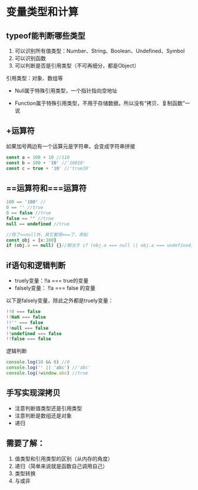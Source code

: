 # 变量类型和计算

## typeof能判断哪些类型

1. 可以识别所有值类型：Number、String、Boolean、Undefined、Symbol
2. 可以识别函数
3. 可以判断是否是引用类型（不可再细分，都是Object）

引用类型：对象、数组等

- Null属于特殊引用类型，一个指针指向空地址

- Function属于特殊引用类型，不用于存储数据，所以没有“拷贝、复制函数”一说

## +运算符

如果加号两边有一个运算元是字符串，会变成字符串拼接

```js
const a = 100 + 10 //110
const b = 100 + '10' //'10010'
const c = true + '10' //'true10'
```

## \=\=运算符和\=\=\=运算符

```js
100 == '100' // 
0 == '' //true
0 == false //true
false == "" //true
null == undefined //true

//除了==null外，其它都用===了，例如
const obj = {x:100}
if (obj.a == null) {}//相当于 if (obj.a === null || obj.a === undefined) {}
```

## if语句和逻辑判断

- truely变量：!!a === true的变量
- falsely变量： !!a === false 的变量

以下是falsely变量，除此之外都是truely变量：

```js
!!0 === false
!!NaN === false
!!'' === false
!!null === false
!!undefined === false
!!false === false
```

逻辑判断

```js
console.log(10 && 0) //0
console.log('' || 'abc') //'abc'
console.log(!window.abc) //true
```

## 手写实现深拷贝

- 注意判断值类型还是引用类型
- 注意判断是数组还是对象
- 递归

## 需要了解：

1. 值类型和引用类型的区别（从内存的角度）
2. 递归（简单来说就是函数自己调用自己）
3. 类型转换
4. 与或非



